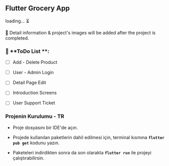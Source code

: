 ## **Flutter Grocery App**

loading... ⏳

📌 Detail information & project's images will be added after the project is completed. 

### 📌 **ToDo List **:  
- [ ] Add - Delete Product
- [ ] User - Admin Login
- [ ] Detail Page Edit
- [ ] Introduction Screens
- [ ] User Support Ticket


### Projenin Kurulumu - TR

- Proje dosyasını bir IDE'de açın.

- Projede kullanılan paketlerin dahil edilmesi için, terminal kısmına **`flutter pub get`** kodunu yazın. 

- Paketeleri indirdikten sonra da son olarakta **`flutter run`** ile projeyi çalıştırabilirsin.
